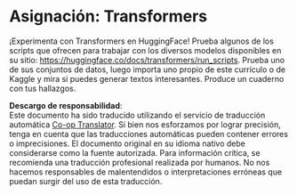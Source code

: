 <!--
CO_OP_TRANSLATOR_METADATA:
{
  "original_hash": "177f3ea3995d725e6f9f5c66af16edcd",
  "translation_date": "2025-08-24T09:13:56+00:00",
  "source_file": "lessons/5-NLP/18-Transformers/assignment.md",
  "language_code": "es"
}
-->
# Asignación: Transformers

¡Experimenta con Transformers en HuggingFace! Prueba algunos de los scripts que ofrecen para trabajar con los diversos modelos disponibles en su sitio: https://huggingface.co/docs/transformers/run_scripts. Prueba uno de sus conjuntos de datos, luego importa uno propio de este currículo o de Kaggle y mira si puedes generar textos interesantes. Produce un cuaderno con tus hallazgos.

**Descargo de responsabilidad**:  
Este documento ha sido traducido utilizando el servicio de traducción automática [Co-op Translator](https://github.com/Azure/co-op-translator). Si bien nos esforzamos por lograr precisión, tenga en cuenta que las traducciones automáticas pueden contener errores o imprecisiones. El documento original en su idioma nativo debe considerarse como la fuente autorizada. Para información crítica, se recomienda una traducción profesional realizada por humanos. No nos hacemos responsables de malentendidos o interpretaciones erróneas que puedan surgir del uso de esta traducción.